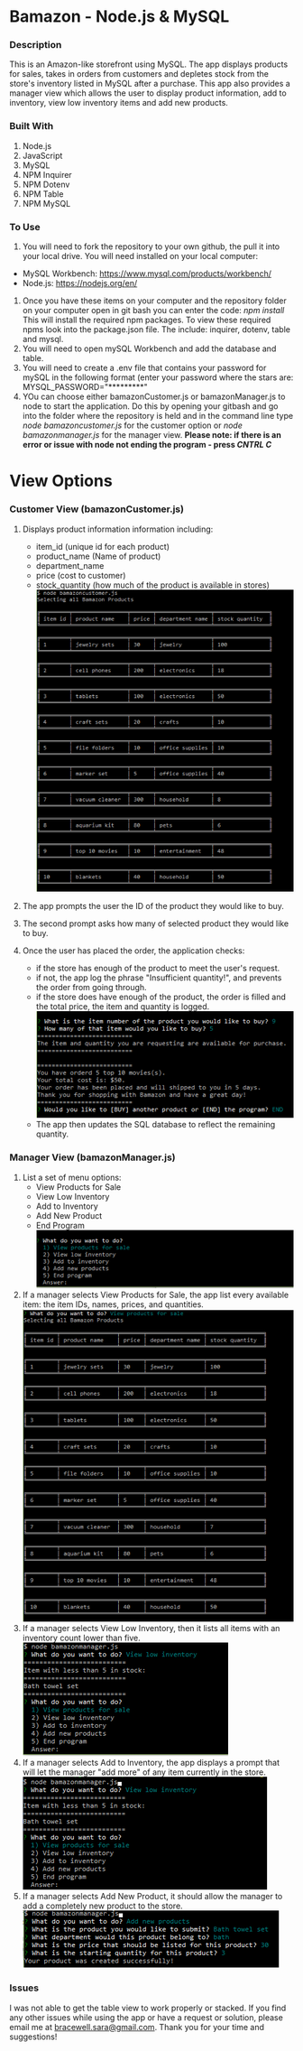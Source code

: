 # Bamazon - Node.js & MySQL

### Description
This is an Amazon-like storefront using MySQL. The app displays products for sales, takes in orders from customers and depletes stock from the store's inventory listed in MySQL after a purchase. This app also provides a manager view which allows the user to display product information, add to inventory, view low inventory items and add new products.

### Built With
1. Node.js
1. JavaScript
1. MySQL
1. NPM Inquirer
1. NPM Dotenv
1. NPM Table
1. NPM MySQL

### To Use
1. You will need to fork the repository to your own github, the pull it into your local drive. You will need installed on your local computer:
* MySQL Workbench: https://www.mysql.com/products/workbench/
* Node.js: https://nodejs.org/en/
1. Once you have these items on your computer and the repository folder on your computer open in git bash you can enter the code: _npm install_ 
This will install the required npm packages. To view these required npms look into the package.json file. The include: inquirer, dotenv, table and mysql. 
1. You will need to open mySQL Workbench and add the database and table.
1. You will need to create a .env file that contains your password for mySQL in the following format (enter your password where the stars are:
MYSQL_PASSWORD="*********"
1. YOu can choose either bamazonCustomer.js or bamazonManager.js to node to start the application. Do this by opening your gitbash and go into the folder where the repository is held and in the command line type _node bamazoncustomer.js_ for the customer option or _node bamazonmanager.js_ for the manager view. 
__Please note: if there is an error or issue with node not ending the program - press *CNTRL C*__


# View Options

### Customer View (bamazonCustomer.js)
1. Displays product information information including:
	* item_id (unique id for each product)
	* product_name (Name of product)
	* department_name
	* price (cost to customer)
	* stock_quantity (how much of the product is available in stores)
	![Product Table](images/displayproducts.png)

1. The app prompts the user the ID of the product they would like to buy.
1. The second prompt asks how many of selected product they would like to buy.
1. Once the user has placed the order, the application checks:
	* if the store has enough of the product to meet the user's request.
	* if not, the app log the phrase "Insufficient quantity!", and prevents the order from going through.
	* if the store does have enough of the product, the order is filled and the total price, the item and quantity is logged.
	![Creating An Order](images/order.png)
	* The app then updates the SQL database to reflect the remaining quantity.
	

### Manager View (bamazonManager.js)
1. List a set of menu options:
	* View Products for Sale
	* View Low Inventory
	* Add to Inventory
	* Add New Product
	* End Program
	![Manager Menu](./images/managermenu.png)
1. If a manager selects View Products for Sale, the app list every available item: the item IDs, names, prices, and quantities.
![Display Order](./images/displayproductsmanager.png)
1. If a manager selects View Low Inventory, then it lists all items with an inventory count lower than five.
![View Low Inventory](./images/viewlowinventory.png)
1. If a manager selects Add to Inventory, the app displays a prompt that will let the manager "add more" of any item currently in the store.
![Add to Inventory](./images/addtoinventory.png)
1. If a manager selects Add New Product, it should allow the manager to add a completely new product to the store.
![Add New Product](./images/addnewproduct.png)

### Issues
I was not able to get the table view to work properly or stacked. If you find any other issues while using the app or have a request or solution, please email me at bracewell.sara@gmail.com. Thank you for your time and suggestions!